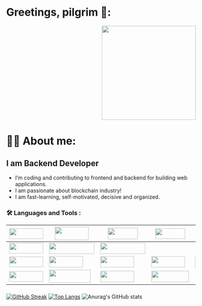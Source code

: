 
# Greetings, pilgrim 🤘:
 <div id="header" align="right">
  <img src="https://user-images.githubusercontent.com/73220736/199696203-5b063f9d-6817-4520-82eb-624e6c730532.gif" width="250" height="250"/> 
</div>
<h1> 
  👩‍💻 About me:

</h1>
<h2>I am Backend Developer</h2>
<ul>
    <li>I’m coding and contributing to frontend and backend for building web applications.</li>
    <li>I am passionate about blockchain industry!</li>
    <li>I am fast-learning, self-motivated, decisive and organized.</li>
  </ul>

  
### :hammer_and_wrench: Languages and Tools :

| <img src="https://img.shields.io/badge/-FrontEnd-orange" width=90 height=28 /> | <img src="https://img.shields.io/badge/-javascript-blueviolet" width=90 height=35 /> | <img src="https://img.shields.io/badge/-react-ff69b4" width=80 height=30 /> | <img src="https://img.shields.io/badge/-HTML-b7f0ad" width=80 height=28 /> | <img src="https://img.shields.io/badge/-CSS-b7f0ad" width=80 height=28 />  |
| ------------- | ------------------- | ----------------| ----------------|  ----------------|
| <img src="https://img.shields.io/badge/-BackEnd-orange" width=90 height=28 />  | <img src="https://img.shields.io/badge/-Golang(Chi, Gin)-blueviolet" width=120 height=30 />    | <img src="https://img.shields.io/badge/-Python(Django)-9893da" width=120 height=30 />  |
| <img src="https://img.shields.io/badge/-BlockChain-orange" width=90 height=28 /> | <img src="https://img.shields.io/badge/-Solidity-00cccc" width=90 height=30 /> | <img src="https://img.shields.io/badge/-Truffle-f1d302" width=90 height=30 />    | <img src="https://img.shields.io/badge/-Hardhat-4cb963" width=90 height=30 /> | <img src="https://img.shields.io/badge/-Web3js-4cb963" width=90 height=30 />       | <img src="https://img.shields.io/badge/-Ethers-4cb963" width=110 height=35 />    | ----------------- | ----------------- |-----------------| ----------------| ----------------| ----------------| ----------------|      
| <img src="https://img.shields.io/badge/-Contact-success" width=90 height=28 /> |  <a href="https://telegram.me/usioa"> <img src="https://img.shields.io/badge/-Telegram-89bbfe" width=110 height=35> </a> | <a href="https://mail.google.com/mail/u/1/?view=cm&fs=1&to=qniwwwersss@gmail.com&tf=1"> <img src="https://img.shields.io/badge/-Email-00ffc5" width=90 height=30> </a> |  <a href="https://www.linkedin.com/in/oleksandr-matviienko-4a7b16248"/> <img src="https://img.shields.io/badge/-LinkedIn-adf5ff" width=100 height=30> </a> |  


### 
[![GitHub Streak](http://github-readme-streak-stats.herokuapp.com?user=werniq&theme=dark&background=000000)](https://git.io/streak-stats)
[![Top Langs](https://github-readme-stats.vercel.app/api/top-langs/?username=werniq&layout=compact&theme=vision-friendly-dark)](https://github.com/werniq/github-readme-stats) 
![Anurag's GitHub stats](https://github-readme-stats.vercel.app/api?username=werniq&show_icons=true&theme=radical)

